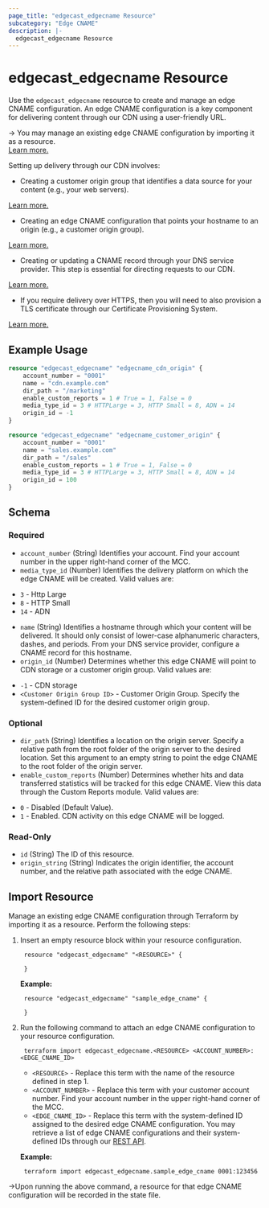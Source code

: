 ```yaml
---
page_title: "edgecast_edgecname Resource"
subcategory: "Edge CNAME"
description: |-
  edgecast_edgecname Resource
---
```


# edgecast_edgecname Resource
Use the `edgecast_edgecname` resource to create and manage an edge CNAME configuration. An edge CNAME configuration is a key component for delivering content through our CDN using a user-friendly URL. 

-> You may manage an existing edge CNAME configuration by importing it as a resource.  
[Learn more.](#import-resource)

Setting up delivery through our CDN involves:
* Creating a customer origin group that identifies a data source for your content (e.g., your web servers).

 [Learn more.](https://docs.edgecast.com/cdn/#Origin_Server_-_File_Storage/Customer-Origin-v2.htm)
* Creating an edge CNAME configuration that points your hostname to an origin (e.g., a customer origin group).

 [Learn more.](https://docs.edgecast.com/cdn/#Origin_Server_-_File_Storage/Creating_an_Alias_for_a_CDN_URL.htm)
* Creating or updating a CNAME record through your DNS service provider. This step is essential for directing requests to our CDN.

 [Learn more.](https://docs.edgecast.com/cdn/#Origin_Server_-_File_Storage/Creating_an_Alias_for_a_CDN_URL.htm#SettingupDNSforanEdgeCNAME)
* If you require delivery over HTTPS, then you will need to also provision a TLS certificate through our Certificate Provisioning System.

 [Learn more.](https://docs.edgecast.com/cdn/#HTTP_and_HTTPS_Data_Delivery/HTTPS.htm#TLSCertificateSetup)

## Example Usage

```terraform
resource "edgecast_edgecname" "edgecname_cdn_origin" {
    account_number = "0001"
    name = "cdn.example.com"
    dir_path = "/marketing"
    enable_custom_reports = 1 # True = 1, False = 0
    media_type_id = 3 # HTTPLarge = 3, HTTP Small = 8, ADN = 14
    origin_id = -1
}

resource "edgecast_edgecname" "edgecname_customer_origin" {
    account_number = "0001"
    name = "sales.example.com"
    dir_path = "/sales"
    enable_custom_reports = 1 # True = 1, False = 0
    media_type_id = 3 # HTTPLarge = 3, HTTP Small = 8, ADN = 14
    origin_id = 100
}
```

<!-- schema generated by tfplugindocs -->
## Schema

### Required

- `account_number` (String) Identifies your account. Find your account number in the upper right-hand corner of the MCC.
- `media_type_id` (Number) Identifies the delivery platform on which the edge CNAME will be created. Valid values are: 
 * `3` - Http Large 
 * `8` - HTTP Small 
 * `14` - ADN
- `name` (String) Identifies a hostname through which your content will be delivered. It should only consist of lower-case alphanumeric characters, dashes, and periods. From your DNS service provider, configure a CNAME record for this hostname.
- `origin_id` (Number) Determines whether this edge CNAME will point to CDN storage or a customer origin group. Valid values are: 
 * `-1` - CDN storage 
 * `<Customer Origin Group ID>` - Customer Origin Group. Specify the system-defined ID for the desired customer origin group.

### Optional

- `dir_path` (String) Identifies a location on the origin server. Specify a relative path from the root folder of the origin server to the desired location. Set this argument to an empty string to point the edge CNAME to the root folder of the origin server.
- `enable_custom_reports` (Number) Determines whether hits and data transferred statistics will be tracked for this edge CNAME. View this data through the Custom Reports module. Valid values are: 
 * `0` - Disabled (Default Value). 
 * `1` - Enabled. CDN activity on this edge CNAME will be logged.

### Read-Only

- `id` (String) The ID of this resource.
- `origin_string` (String) Indicates the origin identifier, the account number, and the relative path associated with the edge CNAME.

## Import Resource
Manage an existing edge CNAME configuration through Terraform by importing it as a resource. Perform the following steps:
1. Insert an empty resource block within your resource configuration.

        resource "edgecast_edgecname" "<RESOURCE>" {
          
        }
    **Example:**

        resource "edgecast_edgecname" "sample_edge_cname" {
          
        }
1. Run the following command to attach an edge CNAME configuration to your resource configuration.

        terraform import edgecast_edgecname.<RESOURCE> <ACCOUNT_NUMBER>:<EDGE_CNAME_ID>
    * `<RESOURCE>` - Replace this term with the name of the resource defined in step 1.
    * `<ACCOUNT_NUMBER>` - Replace this term with your customer account number. Find your account number in the upper right-hand corner of the MCC.
    * `<EDGE_CNAME_ID>` - Replace this term with the system-defined ID assigned to the desired edge CNAME configuration. You may retrieve a list of edge CNAME configurations and their system-defined IDs through our [REST API](https://developer.edgecast.com/cdn/api/index.html#Media_Management/Edge_CNAMEs.htm).

    **Example:**

        terraform import edgecast_edgecname.sample_edge_cname 0001:123456
->Upon running the above command, a resource for that edge CNAME configuration will be recorded in the state file.